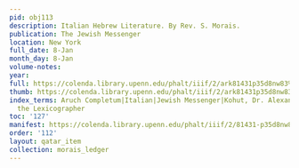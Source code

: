 ```yaml
---
pid: obj113
description: Italian Hebrew Literature. By Rev. S. Morais.
publication: The Jewish Messenger
location: New York
full_date: 8-Jan
month_day: 8-Jan
volume-notes:
year:
full: https://colenda.library.upenn.edu/phalt/iiif/2/ark81431p35d8nw83%2FSHA256E-s8034435--cbbc88700d0d9abd04b4b6651894b1542a4e678365dc87fe1ee306cdc2ed4ffa.jpeg/full/3500,/0/default.jpg
thumb: https://colenda.library.upenn.edu/phalt/iiif/2/ark81431p35d8nw83%2FSHA256E-s8034435--cbbc88700d0d9abd04b4b6651894b1542a4e678365dc87fe1ee306cdc2ed4ffa.jpeg/full/!200,200/0/default.jpg
index_terms: Aruch Completum|Italian|Jewish Messenger|Kohut, Dr. Alexander|Nathan
  the Lexicographer
toc: '127'
manifest: https://colenda.library.upenn.edu/phalt/iiif/2/81431-p35d8nw83/manifest
order: '112'
layout: qatar_item
collection: morais_ledger
---
```

